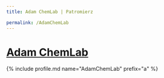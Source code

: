 ```yaml
---
title: Adam ChemLab | Patromierz

permalink: /AdamChemLab
---
```


# [Adam ChemLab](https://patronite.pl/AdamChemLab)

{% include profile.md name="AdamChemLab" prefix="a" %}

